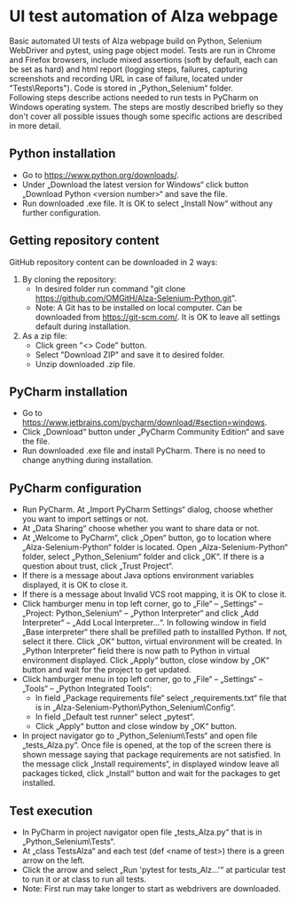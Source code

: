 # UI test automation of Alza webpage
Basic automated UI tests of Alza webpage build on Python, Selenium WebDriver and pytest, using page object model. Tests are run in Chrome and Firefox browsers, include mixed assertions (soft by default, each can be set as hard) and html report (logging steps, failures, capturing screenshots and recording URL in case of failure, located under "Tests\Reports"). Code is stored in „Python_Selenium“ folder.\
Following steps describe actions needed to run tests in PyCharm on Windows operating system. The steps are mostly described briefly so they don't cover all possible issues though some specific actions are described in more detail.

## Python installation
- Go to https://www.python.org/downloads/.
- Under „Download the latest version for Windows“ click button „Download Python \<version number\>“ and save the file.
- Run downloaded .exe file. It is OK to select „Install Now“ without any further configuration.

## Getting repository content
GitHub repository content can be downloaded in 2 ways:
1) By cloning the repository:
   - In desired folder run command "git clone https://github.com/OMGitH/Alza-Selenium-Python.git".
   - Note: A Git has to be installed on local computer. Can be downloaded from https://git-scm.com/. It is OK to leave all settings default during installation.
2) As a zip file:
   - Click green "\<\> Code" button.
   - Select "Download ZIP" and save it to desired folder.
   - Unzip downloaded .zip file.

## PyCharm installation
- Go to https://www.jetbrains.com/pycharm/download/#section=windows.
- Click „Download“ button under „PyCharm Community Edition“ and save the file.
- Run downloaded .exe file and install PyCharm. There is no need to change anything during installation.

## PyCharm configuration
- Run PyCharm. At „Import PyCharm Settings“ dialog, choose whether you want to import settings or not.
- At „Data Sharing“ choose whether you want to share data or not.
- At „Welcome to PyCharm“, click „Open“ button, go to location where „Alza-Selenium-Python“ folder is located. Open „Alza-Selenium-Python“ folder, select „Python_Selenium“ folder and click „OK“. If there is a question about trust, click „Trust Project“.
- If there is a message about Java options environment variables displayed, it is OK to close it.
- If there is a message about Invalid VCS root mapping, it is OK to close it.
- Click hamburger menu in top left corner, go to „File“ – „Settings“ – „Project: Python_Selenium“ – „Python Interpreter“ and click „Add Interpreter“ – „Add Local Interpreter...“. In following window in field „Base interpreter“ there shall be prefilled path to installled Python. If not, select it there. Click „OK“ button, virtual environment will be created. In „Python Interpreter“ field there is now path to Python in virtual environment displayed. Click „Apply“ button, close window by „OK“ button and wait for the project to get updated.
- Click hamburger menu in top left corner, go to „File“ – „Settings“ – „Tools“ – „Python Integrated Tools“:
   - In field „Package requirements file“ select „requirements.txt“ file that is in „Alza-Selenium-Python\Python_Selenium\Config“.
   - In field „Default test runner“ select „pytest“.
   - Click „Apply“ button and close window by „OK“ button.
- In project navigator go to „Python_Selenium\Tests“ and open file „tests_Alza.py“. Once file is opened, at the top of the screen there is shown message saying that package requirements are not satisfied. In the message click „Install requirements“, in displayed window leave all packages ticked, click „Install“ button and wait for the packages to get installed.

## Test execution
- In PyCharm in project navigator open file „tests_Alza.py“ that is in „Python_Selenium\Tests“.
- At „class TestsAlza“ and each test (def \<name of test\>) there is a green arrow on the left.
- Click the arrow and select „Run 'pytest for tests_Alz...'“ at particular test to run it or at class to run all tests.
- Note: First run may take longer to start as webdrivers are downloaded.
